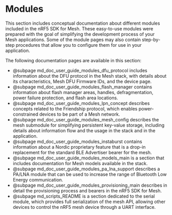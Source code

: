 # Modules

This section includes conceptual documentation about different modules included in the nRF5 SDK for Mesh.
These easy-to-use modules were prepared with the goal of simplifying the development process of your Mesh applications.
Some of the module pages may also contain step-by-step procedures that allow you to configure them
for use in your application.

The following documentation pages are available in this section:
- @subpage md_doc_user_guide_modules_dfu_protocol includes information about the DFU protocol
in the Mesh stack, with details about its characteristics, Mesh DFU Firmware IDs, and the device page.
- @subpage md_doc_user_guide_modules_flash_manager contains information about flash manager areas,
handles, defragmentation, power failure protection, and flash area locations.
- @subpage md_doc_user_guide_modules_lpn_concept describes concepts related to the Friendship protocol,
which enables power-constrained devices to be part of a Mesh network.
- @subpage md_doc_user_guide_modules_mesh_config describes the mesh submodule
for simplifying persistent key-value storage, including details about information flow and the usage
in the stack and in the application.
- @subpage md_doc_user_guide_modules_instaburst contains information about a Nordic proprietary feature
that is a drop-in replacement for the standard BLE Advertiser bearer for the mesh.
- @subpage md_doc_user_guide_modules_models_main is a section that includes documentation
for Mesh models available in the stack.
- @subpage md_doc_user_guide_modules_pa_lna_support describes a PA/LNA module that can be used
to increase the range of Bluetooth Low Energy communication.
- @subpage md_doc_user_guide_modules_provisioning_main describes in detail the provisioning process
and bearers in the nRF5 SDK for Mesh.
- @subpage md_scripts_README is a section dedicated to the serial module,
which provides full serialization of the mesh API, allowing other devices
to control the nRF5 mesh device through a UART interface.